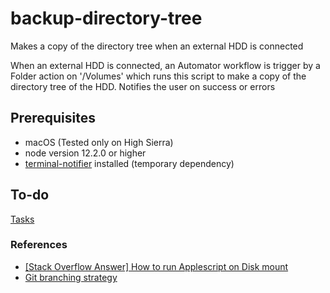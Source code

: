 # backup-directory-tree

Makes a copy of the directory tree when an external HDD is connected

When an external HDD is connected, an Automator workflow is trigger by a Folder action on '/Volumes' which runs this script to make a copy of the directory tree of the HDD.
Notifies the user on success or errors

## Prerequisites
+ macOS (Tested only on High Sierra)
+ node version 12.2.0 or higher
+ [terminal-notifier](https://github.com/julienXX/terminal-notifier) installed (temporary dependency)

## To-do
[Tasks](https://github.com/mrPrateek95/backup-directory-tree/projects/1)


### References
+ [[Stack Overflow Answer] How to run Applescript on Disk mount](https://apple.stackexchange.com/a/8092/55902)
+ [Git branching strategy](https://nvie.com/posts/a-successful-git-branching-model/)